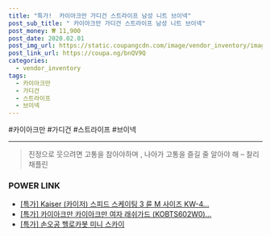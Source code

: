 ```yaml
--- 
title: "특가!  카이아크만 가디건 스트라이프 남성 니트 브이넥" 
post_sub_title: " 카이아크만 가디건 스트라이프 남성 니트 브이넥" 
post_money: ₩ 11,900 
post_date: 2020.02.01 
post_img_url: https://static.coupangcdn.com/image/vendor_inventory/images/2018/08/06/15/3/3519a44c-c3c1-4dfa-8e04-ab6615ca5226.jpg 
post_link_url: https://coupa.ng/bnQV9Q 
categories: 
  - vendor_inventory 
tags: 
  - 카이아크만 
  - 가디건 
  - 스트라이프 
  - 브이넥 
--- 
```

  #카이아크만 #가디건 #스트라이프 #브이넥 
<hr> 

> 진정으로 웃으려면 고통을 참아야하며 , 나아가 고통을 즐길 줄 알아야 해 – 찰리 채플린 


### POWER LINK

* <a href="https://blog.naver.com/an0733/221788650536" target="_blank">[특가] Kaiser (카이저) 스피드 스케이팅 3 륜 M 사이즈 KW-4...</a>
* <a href="https://blog.naver.com/sakai111/221793011490" target="_blank">[특가] 카이아크만 카이아크만 여자 래쉬가드 (KOBTS602W0)...</a>
* <a href="https://blog.naver.com/sakai111/221786505393" target="_blank">[특가] 손오공 헬로카봇 미니 스카이</a>
